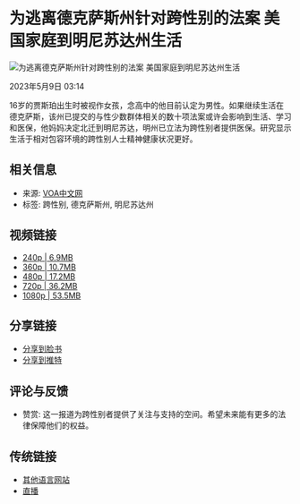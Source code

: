 # 为逃离德克萨斯州针对跨性别的法案 美国家庭到明尼苏达州生活

![为逃离德克萨斯州针对跨性别的法案 美国家庭到明尼苏达州生活](https://gdb.voanews.com/01000000-0aff-0242-9277-08db4ff8479b_tv_b1_w1023_r1.jpg)

2023年5月9日 03:14

16岁的贾斯珀出生时被视作女孩，念高中的他目前认定为男性。如果继续生活在德克萨斯，该州已提交的与性少数群体相关的数十项法案或许会影响到生活、学习和医保，他妈妈决定北迁到明尼苏达，明州已立法为跨性别者提供医保。研究显示生活于相对包容环境的跨性别人士精神健康状况更好。

## 相关信息

- 来源: [VOA中文网](https://www.voachinese.com/a/7083969.html)
- 标签: 跨性别, 德克萨斯州, 明尼苏达州

## 视频链接

- [240p | 6.9MB](https://voa-video-ns.akamaized.net/pangeavideo/2023/05/0/01/01000000-0aff-0242-9277-08db4ff8479b_240p.mp4?download=1)
- [360p | 10.7MB](https://voa-video-ns.akamaized.net/pangeavideo/2023/05/0/01/01000000-0aff-0242-9277-08db4ff8479b.mp4?download=1)
- [480p | 17.2MB](https://voa-video-ns.akamaized.net/pangeavideo/2023/05/0/01/01000000-0aff-0242-9277-08db4ff8479b_480p.mp4?download=1)
- [720p | 36.2MB](https://voa-video-ns.akamaized.net/pangeavideo/2023/05/0/01/01000000-0aff-0242-9277-08db4ff8479b_720p.mp4?download=1)
- [1080p | 53.5MB](https://voa-video-ns.akamaized.net/pangeavideo/2023/05/0/01/01000000-0aff-0242-9277-08db4ff8479b_1080p.mp4?download=1)

## 分享链接
- [分享到脸书](https://facebook.com/sharer.php?u=https%3a%2f%2fwww.voachinese.com%2fa%2f7083969.html)
- [分享到推特](https://twitter.com/share?url=https%3a%2f%2fwww.voachinese.com%2fa%2f7083969.html&text=%e4%b8%ba%e9%80%83%e7%a6%bb%e5%be%b7%e5%85%8b%e8%90%a8%e6%96%af%e5%b7%9e%e9%92%88%e5%af%b9%e8%b7%a8%e6%80%a7%e5%88%ab%e7%9a%84%e6%b3%95%e6%a1%88+++%e7%be%8e%e5%9b%bd%e5%ae%b6%e5%ba%ad%e5%88%b0%e6%98%8e%e5%b0%bc%e8%8b%8f%e8%be%be%e5%b7%9e%e7%94%9f%e6%b4%bb+&via=voachinese)

## 评论与反馈
- 赞赏: 这一报道为跨性别者提供了关注与支持的空间。希望未来能有更多的法律保障他们的权益。

## 传统链接
- [其他语言网站](/navigation/allsites)
- [直播](/live/audio/46 "直播")
<!-- tcd_original_link https://www.voachinese.com/a/7083969.html -->
